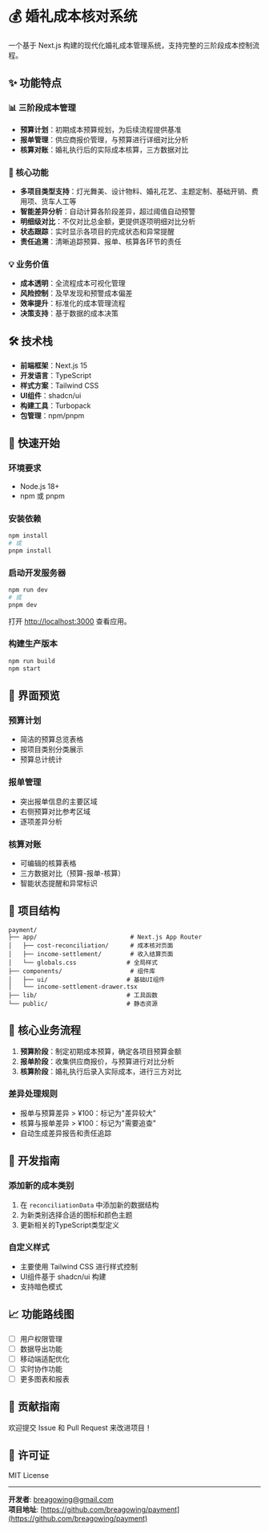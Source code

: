 # 💰 婚礼成本核对系统

一个基于 Next.js 构建的现代化婚礼成本管理系统，支持完整的三阶段成本控制流程。

## ✨ 功能特点

### 📊 三阶段成本管理
- **预算计划**：初期成本预算规划，为后续流程提供基准
- **报单管理**：供应商报价管理，与预算进行详细对比分析
- **核算对账**：婚礼执行后的实际成本核算，三方数据对比

### 🎯 核心功能
- **多项目类型支持**：灯光舞美、设计物料、婚礼花艺、主题定制、基础开销、费用项、货车人工等
- **智能差异分析**：自动计算各阶段差异，超过阈值自动预警
- **明细级对比**：不仅对比总金额，更提供逐项明细对比分析
- **状态跟踪**：实时显示各项目的完成状态和异常提醒
- **责任追溯**：清晰追踪预算、报单、核算各环节的责任

### 💡 业务价值
- **成本透明**：全流程成本可视化管理
- **风险控制**：及早发现和预警成本偏差
- **效率提升**：标准化的成本管理流程
- **决策支持**：基于数据的成本决策

## 🛠️ 技术栈

- **前端框架**：Next.js 15
- **开发语言**：TypeScript
- **样式方案**：Tailwind CSS
- **UI组件**：shadcn/ui
- **构建工具**：Turbopack
- **包管理**：npm/pnpm

## 🚀 快速开始

### 环境要求
- Node.js 18+ 
- npm 或 pnpm

### 安装依赖
```bash
npm install
# 或
pnpm install
```

### 启动开发服务器
```bash
npm run dev
# 或
pnpm dev
```

打开 [http://localhost:3000](http://localhost:3000) 查看应用。

### 构建生产版本
```bash
npm run build
npm start
```

## 📱 界面预览

### 预算计划
- 简洁的预算总览表格
- 按项目类别分类展示
- 预算总计统计

### 报单管理  
- 突出报单信息的主要区域
- 右侧预算对比参考区域
- 逐项差异分析

### 核算对账
- 可编辑的核算表格
- 三方数据对比（预算-报单-核算）
- 智能状态提醒和异常标识

## 📂 项目结构

```
payment/
├── app/                          # Next.js App Router
│   ├── cost-reconciliation/      # 成本核对页面
│   ├── income-settlement/        # 收入结算页面
│   └── globals.css              # 全局样式
├── components/                   # 组件库
│   ├── ui/                      # 基础UI组件
│   └── income-settlement-drawer.tsx
├── lib/                         # 工具函数
└── public/                      # 静态资源
```

## 🎯 核心业务流程

1. **预算阶段**：制定初期成本预算，确定各项目预算金额
2. **报单阶段**：收集供应商报价，与预算进行对比分析
3. **核算阶段**：婚礼执行后录入实际成本，进行三方对比

### 差异处理规则
- 报单与预算差异 > ¥100：标记为"差异较大"
- 核算与报单差异 > ¥100：标记为"需要追查"
- 自动生成差异报告和责任追踪

## 🔧 开发指南

### 添加新的成本类别
1. 在 `reconciliationData` 中添加新的数据结构
2. 为新类别选择合适的图标和颜色主题
3. 更新相关的TypeScript类型定义

### 自定义样式
- 主要使用 Tailwind CSS 进行样式控制
- UI组件基于 shadcn/ui 构建
- 支持暗色模式

## 📈 功能路线图

- [ ] 用户权限管理
- [ ] 数据导出功能
- [ ] 移动端适配优化
- [ ] 实时协作功能
- [ ] 更多图表和报表

## 🤝 贡献指南

欢迎提交 Issue 和 Pull Request 来改进项目！

## 📄 许可证

MIT License

---

**开发者**: breagowing@gmail.com  
**项目地址**: [https://github.com/breagowing/payment](https://github.com/breagowing/payment)
